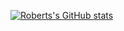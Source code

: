 [![Roberts's GitHub stats](https://github-readme-stats.vercel.app/api?username=poe7)](https://github.com/0de011c186bf2077104c6ba477ececf0/github-readme-stats)
